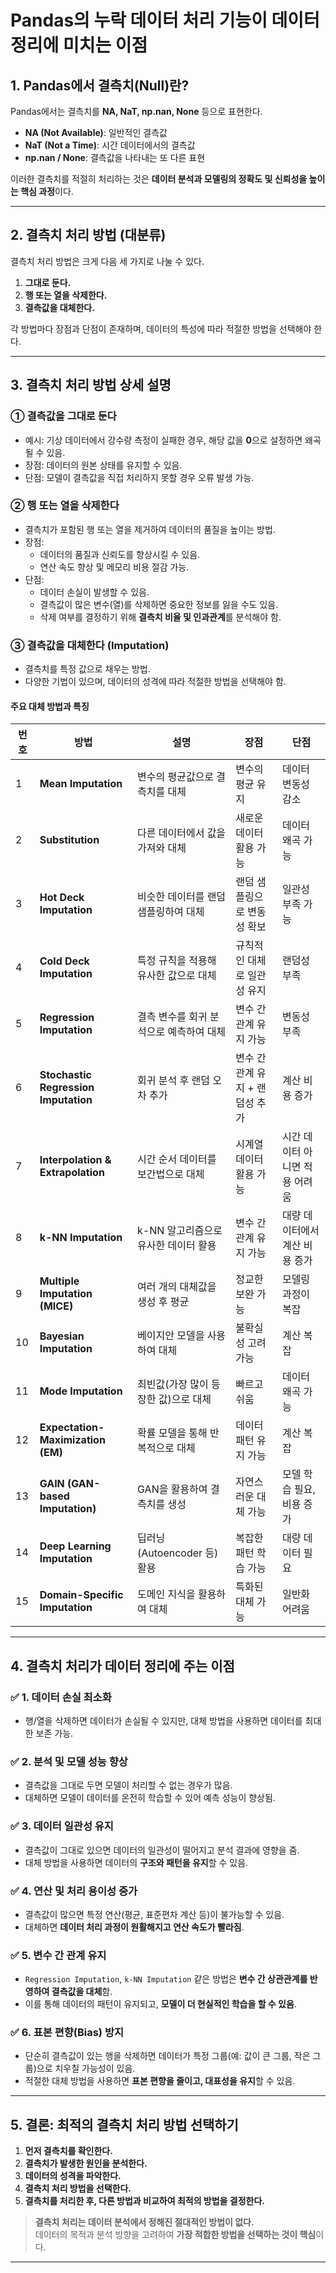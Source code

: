 

# **Pandas의 누락 데이터 처리 기능이 데이터 정리에 미치는 이점**

## **1. Pandas에서 결측치(Null)란?**  
Pandas에서는 결측치를 **NA, NaT, np.nan, None** 등으로 표현한다.  
- **NA (Not Available)**: 일반적인 결측값  
- **NaT (Not a Time)**: 시간 데이터에서의 결측값  
- **np.nan / None**: 결측값을 나타내는 또 다른 표현  

이러한 결측치를 적절히 처리하는 것은 **데이터 분석과 모델링의 정확도 및 신뢰성을 높이는 핵심 과정**이다.  

---

## **2. 결측치 처리 방법 (대분류)**  

결측치 처리 방법은 크게 다음 세 가지로 나눌 수 있다.  

1. **그대로 둔다.**  
2. **행 또는 열을 삭제한다.**  
3. **결측값을 대체한다.**  

각 방법마다 장점과 단점이 존재하며, 데이터의 특성에 따라 적절한 방법을 선택해야 한다.  

---

## **3. 결측치 처리 방법 상세 설명**  

### **① 결측값을 그대로 둔다**  
- 예시: 기상 데이터에서 강수량 측정이 실패한 경우, 해당 값을 **0**으로 설정하면 왜곡될 수 있음.  
- 장점: 데이터의 원본 상태를 유지할 수 있음.  
- 단점: 모델이 결측값을 직접 처리하지 못할 경우 오류 발생 가능.  

### **② 행 또는 열을 삭제한다**  
- 결측치가 포함된 행 또는 열을 제거하여 데이터의 품질을 높이는 방법.  
- 장점:  
  - 데이터의 품질과 신뢰도를 향상시킬 수 있음.  
  - 연산 속도 향상 및 메모리 비용 절감 가능.  
- 단점:  
  - 데이터 손실이 발생할 수 있음.  
  - 결측값이 많은 변수(열)를 삭제하면 중요한 정보를 잃을 수도 있음.  
  - 삭제 여부를 결정하기 위해 **결측치 비율 및 인과관계**를 분석해야 함.  

### **③ 결측값을 대체한다 (Imputation)**  
- 결측치를 특정 값으로 채우는 방법.  
- 다양한 기법이 있으며, 데이터의 성격에 따라 적절한 방법을 선택해야 함.  

#### **주요 대체 방법과 특징**  

| 번호 | 방법 | 설명 | 장점 | 단점 |
|----|------------------------------|--------------------------------|--------------------------------|--------------------------------|
| 1  | **Mean Imputation** | 변수의 평균값으로 결측치를 대체 | 변수의 평균 유지 | 데이터 변동성 감소 |
| 2  | **Substitution** | 다른 데이터에서 값을 가져와 대체 | 새로운 데이터 활용 가능 | 데이터 왜곡 가능 |
| 3  | **Hot Deck Imputation** | 비슷한 데이터를 랜덤 샘플링하여 대체 | 랜덤 샘플링으로 변동성 확보 | 일관성 부족 가능 |
| 4  | **Cold Deck Imputation** | 특정 규칙을 적용해 유사한 값으로 대체 | 규칙적인 대체로 일관성 유지 | 랜덤성 부족 |
| 5  | **Regression Imputation** | 결측 변수를 회귀 분석으로 예측하여 대체 | 변수 간 관계 유지 가능 | 변동성 부족 |
| 6  | **Stochastic Regression Imputation** | 회귀 분석 후 랜덤 오차 추가 | 변수 간 관계 유지 + 랜덤성 추가 | 계산 비용 증가 |
| 7  | **Interpolation & Extrapolation** | 시간 순서 데이터를 보간법으로 대체 | 시계열 데이터 활용 가능 | 시간 데이터 아니면 적용 어려움 |
| 8  | **k-NN Imputation** | k-NN 알고리즘으로 유사한 데이터 활용 | 변수 간 관계 유지 가능 | 대량 데이터에서 계산 비용 증가 |
| 9  | **Multiple Imputation (MICE)** | 여러 개의 대체값을 생성 후 평균 | 정교한 보완 가능 | 모델링 과정이 복잡 |
| 10 | **Bayesian Imputation** | 베이지안 모델을 사용하여 대체 | 불확실성 고려 가능 | 계산 복잡 |
| 11 | **Mode Imputation** | 최빈값(가장 많이 등장한 값)으로 대체 | 빠르고 쉬움 | 데이터 왜곡 가능 |
| 12 | **Expectation-Maximization (EM)** | 확률 모델을 통해 반복적으로 대체 | 데이터 패턴 유지 가능 | 계산 복잡 |
| 13 | **GAIN (GAN-based Imputation)** | GAN을 활용하여 결측치를 생성 | 자연스러운 대체 가능 | 모델 학습 필요, 비용 증가 |
| 14 | **Deep Learning Imputation** | 딥러닝(Autoencoder 등) 활용 | 복잡한 패턴 학습 가능 | 대량 데이터 필요 |
| 15 | **Domain-Specific Imputation** | 도메인 지식을 활용하여 대체 | 특화된 대체 가능 | 일반화 어려움 |

---

## **4. 결측치 처리가 데이터 정리에 주는 이점**  

### ✅ **1. 데이터 손실 최소화**  
   - 행/열을 삭제하면 데이터가 손실될 수 있지만, 대체 방법을 사용하면 데이터를 최대한 보존 가능.  

### ✅ **2. 분석 및 모델 성능 향상**  
   - 결측값을 그대로 두면 모델이 처리할 수 없는 경우가 많음.  
   - 대체하면 모델이 데이터를 온전히 학습할 수 있어 예측 성능이 향상됨.  

### ✅ **3. 데이터 일관성 유지**  
   - 결측값이 그대로 있으면 데이터의 일관성이 떨어지고 분석 결과에 영향을 줌.  
   - 대체 방법을 사용하면 데이터의 **구조와 패턴을 유지**할 수 있음.  

### ✅ **4. 연산 및 처리 용이성 증가**  
   - 결측값이 많으면 특정 연산(평균, 표준편차 계산 등)이 불가능할 수 있음.  
   - 대체하면 **데이터 처리 과정이 원활해지고 연산 속도가 빨라짐**.  

### ✅ **5. 변수 간 관계 유지**  
   - `Regression Imputation`, `k-NN Imputation` 같은 방법은 **변수 간 상관관계를 반영하여 결측값을 대체**함.  
   - 이를 통해 데이터의 패턴이 유지되고, **모델이 더 현실적인 학습을 할 수 있음**.  

### ✅ **6. 표본 편향(Bias) 방지**  
   - 단순히 결측값이 있는 행을 삭제하면 데이터가 특정 그룹(예: 값이 큰 그룹, 작은 그룹)으로 치우칠 가능성이 있음.  
   - 적절한 대체 방법을 사용하면 **표본 편향을 줄이고, 대표성을 유지**할 수 있음.  

---

## **5. 결론: 최적의 결측치 처리 방법 선택하기**  

1. **먼저 결측치를 확인한다.**  
2. **결측치가 발생한 원인을 분석한다.**  
3. **데이터의 성격을 파악한다.**  
4. **결측치 처리 방법을 선택한다.**  
5. **결측치를 처리한 후, 다른 방법과 비교하여 최적의 방법을 결정한다.**  

> **결측치 처리는 데이터 분석에서 정해진 절대적인 방법이 없다.**  
> 데이터의 목적과 분석 방향을 고려하여 **가장 적합한 방법을 선택하는 것이 핵심**이다.  

---


